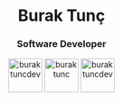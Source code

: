 <h1 align="center">Burak Tunç</h1>
<h3 align="center">Software Developer</h3>

<div align="center">
<a href="https://twitter.com/buraktuncdev" target="blank"><img align="center" src="https://cdn.jsdelivr.net/npm/simple-icons@3.0.1/icons/twitter.svg" alt="buraktuncdev" height="60" width="60" /></a>
<a href="https://linkedin.com/in/buraktunc" target="blank"><img align="center" src="https://cdn.jsdelivr.net/npm/simple-icons@3.0.1/icons/linkedin.svg" alt="buraktunc" height="60" width="60" /></a>
<a href="https://instagram.com/buraktuncdev" target="blank"><img align="center" src="https://cdn.jsdelivr.net/npm/simple-icons@3.0.1/icons/instagram.svg" alt="buraktuncdev" height="60" width="60" /></a>
</p>
</div align="center">
